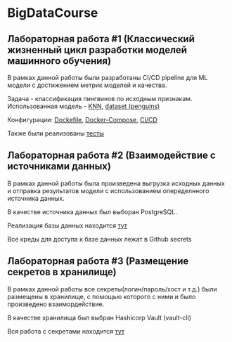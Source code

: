 # BigDataCourse
## Лабораторная работа #1 (Классический жизненный цикл разработки моделей машинного обучения)
В рамках данной работы были разработаны CI/CD pipeline для ML модели с достижением метрик моделей и качества.

Задача - классификация пингвинов по исходным признакам. Использованная модель - [KNN](experiments/knn.sav), [dataset (penguins)](https://www.kaggle.com/parulpandey/palmer-archipelago-antarctica-penguin-data)

Конфигурации: [Dockefile](Dockerfile), [Docker-Compose](docker-compose.yml), [CI/CD](.github/workflows/docker-image.yml)

Также были реализованы [тесты](src/unit_tests)

## Лабораторная работа #2 (Взаимодействие с источниками данных)
В рамках данной работы была произведена выгрузка исходных данных и отправка результатов модели с использованием опеределнного источника данных.

В качестве источника данных был выборан PostgreSQL. 

Реализация базы данных находится [тут](src/database.py)

Все креды для доступа к базе данных лежат в Github secrets

## Лабораторная работа #3 (Размещение секретов в хранилище)
В рамках данной работы все секреты(логин/пароль/хост и т.д.) были размещены в хранилище, с помощью которого с ними и было произведено взаимордействие.

В качестве хранилища был выбран Hashicorp Vault (vault-cli)

Вся работа с секретами находится [тут](.github/workflows/docker-image.yml)
